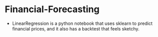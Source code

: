 # Financial-Forecasting

- LinearRegression is a python notebook that uses sklearn to predict financial prices, and it also has a backtest that feels sketchy.